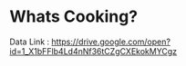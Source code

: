 # Whats Cooking?


Data Link :    https://drive.google.com/open?id=1_X1bFFlb4Ld4nNf36tCZgCXEkokMYCgz
